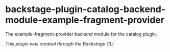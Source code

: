 # backstage-plugin-catalog-backend-module-example-fragment-provider

The example-fragment-provider backend module for the catalog plugin.

_This plugin was created through the Backstage CLI_
